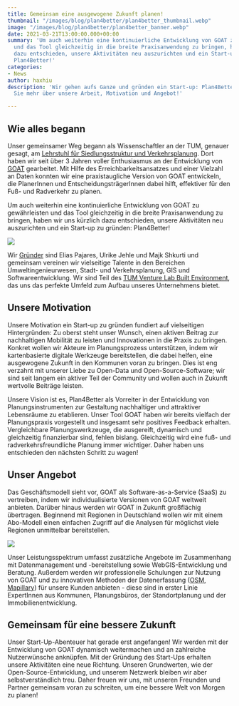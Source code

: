 ```yaml
---
title: Gemeinsam eine ausgewogene Zukunft planen!
thumbnail: "/images/blog/plan4better/plan4better_thumbnail.webp"
image: "/images/blog/plan4better/plan4better_banner.webp"
date: 2021-03-21T13:00:00.000+00:00
summary: 'Um auch weiterhin eine kontinuierliche Entwicklung von GOAT zu gewährleisten
  und das Tool gleichzeitig in die breite Praxisanwendung zu bringen, haben wir uns
  dazu entschieden, unsere Aktivitäten neu auszurichten und ein Start-up zu gründen:
  Plan4Better!'
categories:
- News
author: haxhiu
description: 'Wir gehen aufs Ganze und gründen ein Start-up: Plan4Better! Hier erfahren
  Sie mehr über unsere Arbeit, Motivation und Angebot!'

---
```

## Wie alles begann 

Unser gemeinsamer Weg begann als Wissenschaftler an der TUM, genauer gesagt, am [Lehrstuhl für Siedlungsstruktur und Verkehrsplanung](https://www.bgu.tum.de/sv/startseite/). Dort haben wir seit über 3 Jahren voller Enthusiasmus an der Entwicklung von [GOAT](../../goat) gearbeitet. Mit Hilfe des Erreichbarkeitsansatzes und einer Vielzahl an Daten konnten wir eine praxistaugliche Version von GOAT entwickeln, die PlanerInnen und EntscheidungsträgerInnen dabei hilft, effektiver für den Fuß- und Radverkehr zu planen. 

Um auch weiterhin eine kontinuierliche Entwicklung von GOAT zu gewährleisten und das Tool gleichzeitig in die breite Praxisanwendung zu bringen, haben wir uns kürzlich dazu entschieden, unsere Aktivitäten neu auszurichten und ein Start-up zu gründen: Plan4Better!

![](/images/blog/plan4better/team.webp)

Wir [Gründer](../../team) sind Elias Pajares, Ulrike Jehle und Majk Shkurti und gemeinsam vereinen wir vielseitige Talente in den Bereichen Umweltingenieurwesen, Stadt- und Verkehrsplanung, GIS und Softwareentwicklung. Wir sind Teil des [TUM Venture Lab Built Environment](https://www.tum.de/en/innovation/entrepreneurship/venture-labs/), das uns das perfekte Umfeld zum Aufbau unseres Unternehmens bietet.

## Unsere Motivation

Unsere Motivation ein Start-up zu gründen fundiert auf vielseitigen Hintergründen: Zu oberst steht unser Wunsch, einen aktiven Beitrag zur nachhaltigen Mobilität zu leisten und Innovationen in die Praxis zu bringen. Konkret wollen wir Akteure im Planungsprozess unterstützen, indem wir kartenbasierte digitale Werkzeuge bereitstellen, die dabei helfen, eine ausgewogene Zukunft in den Kommunen voran zu bringen. Dies ist eng verzahnt mit unserer Liebe zu Open-Data und Open-Source-Software; wir sind seit langem ein aktiver Teil der Community und wollen auch in Zukunft wertvolle Beiträge leisten. 

Unsere Vision ist es, Plan4Better als Vorreiter in der Entwicklung von Planungsinstrumenten zur Gestaltung nachhaltiger und attraktiver Lebensräume zu etablieren. Unser Tool GOAT haben wir bereits vielfach der Planungspraxis vorgestellt und insgesamt sehr positives Feedback erhalten. Vergleichbare Planungswerkzeuge, die ausgereift, dynamisch und gleichzeitig finanzierbar sind, fehlen bislang. Gleichzeitig wird eine fuß- und radverkehrsfreundliche Planung immer wichtiger. Daher haben uns entschieden den nächsten Schritt zu wagen!

## Unser Angebot

Das Geschäftsmodell sieht vor, GOAT als Software-as-a-Service (SaaS) zu vertreiben, indem wir individualisierte Versionen von GOAT weltweit anbieten. Darüber hinaus werden wir GOAT in Zukunft großflächig übertragen. Beginnend mit Regionen in Deutschland wollen wir mit einem Abo-Modell einen einfachen Zugriff auf die Analysen für möglichst viele Regionen unmittelbar bereitstellen.

![](/images/blog/plan4better/goat_impression.webp)

Unser Leistungsspektrum umfasst zusätzliche Angebote im Zusammenhang mit Datenmanagement und -bereitstellung sowie WebGIS-Entwicklung und Beratung. Außerdem werden wir professionelle Schulungen zur Nutzung von GOAT und zu innovativen Methoden der Datenerfassung ([OSM](https://www.openstreetmap.de/), [Mapillary](https://www.mapillary.com/)) für unsere Kunden anbieten - diese sind in erster Linie ExpertInnen aus Kommunen, Planungsbüros, der Standortplanung und der Immobilienentwicklung. 

## Gemeinsam für eine bessere Zukunft

Unser Start-Up-Abenteuer hat gerade erst angefangen! Wir werden mit der Entwicklung von GOAT dynamisch weitermachen und an zahlreiche Nutzerwünsche anknüpfen. Mit der Gründung des Start-Ups erhalten unsere Aktivitäten eine neue Richtung. Unseren Grundwerten, wie der Open-Source-Entwicklung, und unserem Netzwerk bleiben wir aber selbstverständlich treu. Daher freuen wir uns, mit unseren Freunden und Partner gemeinsam voran zu schreiten, um eine bessere Welt von Morgen zu planen!